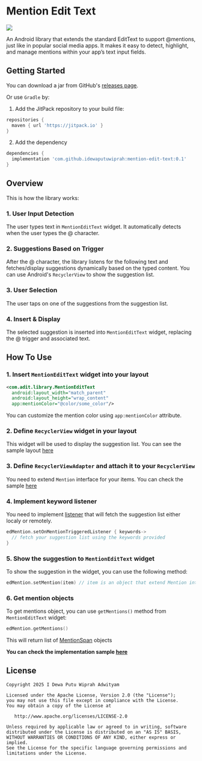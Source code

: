 # Mention Edit Text 
[![](https://jitpack.io/v/idewaputuwiprah/mention-edit-text.svg)](https://jitpack.io/#idewaputuwiprah/mention-edit-text)

An Android library that extends the standard EditText to support @mentions, just like in popular social media apps. It makes it easy to detect, highlight, and manage mentions within your app’s text input fields.

## Getting Started
You can download a jar from GitHub's [releases page][1].

Or use `Gradle` by:

1. Add the JitPack repository to your build file:
```gradle
repositories {
  maven { url 'https://jitpack.io' }
}
```
2. Add the dependency
```gradle
dependencies {
  implementation 'com.github.idewaputuwiprah:mention-edit-text:0.1'
}
```

## Overview
This is how the library works:

### 1. User Input Detection  
The user types text in `MentionEditText` widget. It automatically detects when the user types the @ character.

### 2. Suggestions Based on Trigger
After the @ character, the library listens for the following text and fetches/display suggestions dynamically based on the typed content. You can use Android's `RecyclerView` to show the suggestion list.

### 3. User Selection
The user taps on one of the suggestions from the suggestion list. 

### 4. Insert & Display
The selected suggestion is inserted into `MentionEditText` widget, replacing the @ trigger and associated text.

## How To Use

### 1. Insert `MentionEditText` widget into your layout  
```xml
<com.adit.library.MentionEditText
  android:layout_width="match_parent"
  android:layout_height="wrap_content"
  app:mentionColor="@color/some_color"/>
```
You can customize the mention color using `app:mentionColor` attribute.  

  
### 2. Define `RecyclerView` widget in your layout  
This widget will be used to display the suggestion list. You can see the sample layout [here][2]

  
### 3. Define `RecyclerViewAdapter` and attach it to your `RecyclerView`  
You need to extend `Mention` interface for your items. You can check the sample [here][3]

  
### 4. Implement keyword listener  
You need to implement [listener][4] that will fetch the suggestion list either localy or remotely.
```kotlin
edMention.setOnMentionTriggeredListener { keywords->
  // fetch your suggestion list using the keywords provided
}
```

  
### 5. Show the suggestion to `MentionEditText` widget  
To show the suggestion in the widget, you can use the following method:
```kotlin
edMention.setMention(item) // item is an object that extend Mention interface
```

  
### 6. Get mention objects  
To get mentions object, you can use `getMentions()` method from `MentionEditText` widget:
```kotlin
edMention.getMentions()
```
This will return list of [MentionSpan][5] objects  
  
**You can check the implementation sample [here][6]**

## License
    Copyright 2025 I Dewa Putu Wiprah Adwityam

    Licensed under the Apache License, Version 2.0 (the "License");
    you may not use this file except in compliance with the License.
    You may obtain a copy of the License at

       http://www.apache.org/licenses/LICENSE-2.0

    Unless required by applicable law or agreed to in writing, software
    distributed under the License is distributed on an "AS IS" BASIS,
    WITHOUT WARRANTIES OR CONDITIONS OF ANY KIND, either express or implied.
    See the License for the specific language governing permissions and
    limitations under the License.

[1]: https://github.com/idewaputuwiprah/mention-edit-text/releases
[2]: https://github.com/idewaputuwiprah/mention-edit-text/blob/master/app/src/main/res/layout/activity_main.xml
[3]: https://github.com/idewaputuwiprah/mention-edit-text/blob/master/app/src/main/java/com/adit/mentionedittext/MainAdapter.kt
[4]: https://github.com/idewaputuwiprah/mention-edit-text/blob/master/app/src/main/java/com/adit/mentionedittext/MainActivity.kt#L39
[5]: https://github.com/idewaputuwiprah/mention-edit-text/blob/master/library/src/main/java/com/adit/library/MentionSpan.kt
[6]: https://github.com/idewaputuwiprah/mention-edit-text/blob/master/app/src/main/java/com/adit/mentionedittext/MainActivity.kt
